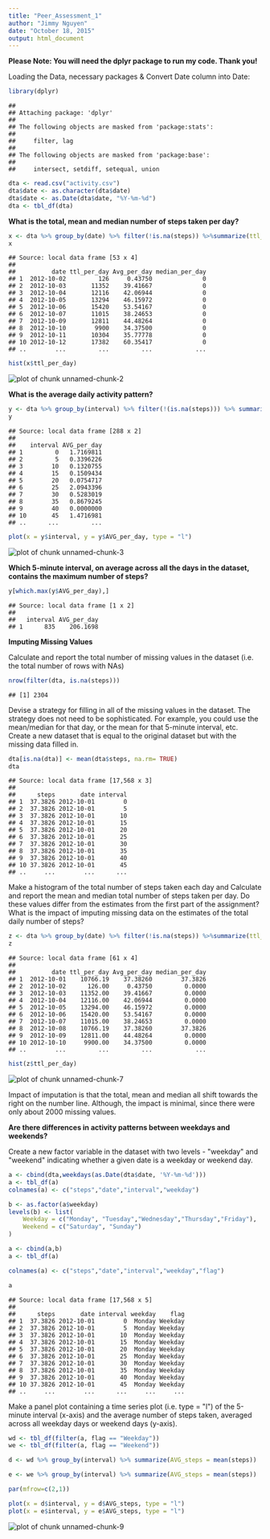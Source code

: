 ```yaml
---
title: "Peer_Assessment_1"
author: "Jimmy Nguyen"
date: "October 18, 2015"
output: html_document
---
```


**Please Note: You will need the dplyr package to run my code. Thank you!**

Loading the Data, necessary packages & Convert Date column into Date:

```r
library(dplyr)
```

```
## 
## Attaching package: 'dplyr'
## 
## The following objects are masked from 'package:stats':
## 
##     filter, lag
## 
## The following objects are masked from 'package:base':
## 
##     intersect, setdiff, setequal, union
```

```r
dta <- read.csv("activity.csv")
dta$date <- as.character(dta$date)
dta$date <- as.Date(dta$date, "%Y-%m-%d")
dta <- tbl_df(dta)
```

**What is the total, mean and median number of steps taken per day?**



```r
x <- dta %>% group_by(date) %>% filter(!is.na(steps)) %>%summarize(ttl_per_day = sum(steps), Avg_per_day = mean(steps), median_per_day = median(steps))
x
```

```
## Source: local data frame [53 x 4]
## 
##          date ttl_per_day Avg_per_day median_per_day
## 1  2012-10-02         126     0.43750              0
## 2  2012-10-03       11352    39.41667              0
## 3  2012-10-04       12116    42.06944              0
## 4  2012-10-05       13294    46.15972              0
## 5  2012-10-06       15420    53.54167              0
## 6  2012-10-07       11015    38.24653              0
## 7  2012-10-09       12811    44.48264              0
## 8  2012-10-10        9900    34.37500              0
## 9  2012-10-11       10304    35.77778              0
## 10 2012-10-12       17382    60.35417              0
## ..        ...         ...         ...            ...
```

```r
hist(x$ttl_per_day)
```

![plot of chunk unnamed-chunk-2](figure/unnamed-chunk-2-1.png) 

**What is the average daily activity pattern?**


```r
y <- dta %>% group_by(interval) %>% filter(!(is.na(steps))) %>% summarize(AVG_per_day = mean(steps))
y
```

```
## Source: local data frame [288 x 2]
## 
##    interval AVG_per_day
## 1         0   1.7169811
## 2         5   0.3396226
## 3        10   0.1320755
## 4        15   0.1509434
## 5        20   0.0754717
## 6        25   2.0943396
## 7        30   0.5283019
## 8        35   0.8679245
## 9        40   0.0000000
## 10       45   1.4716981
## ..      ...         ...
```

```r
plot(x = y$interval, y = y$AVG_per_day, type = "l")
```

![plot of chunk unnamed-chunk-3](figure/unnamed-chunk-3-1.png) 

**Which 5-minute interval, on average across all the days in the dataset, contains the maximum number of steps?**


```r
y[which.max(y$AVG_per_day),]
```

```
## Source: local data frame [1 x 2]
## 
##   interval AVG_per_day
## 1      835    206.1698
```

**Imputing Missing Values**

Calculate and report the total number of missing values in the dataset (i.e. the total number of rows with NAs)


```r
nrow(filter(dta, is.na(steps)))
```

```
## [1] 2304
```


Devise a strategy for filling in all of the missing values in the dataset. The strategy does not need to be sophisticated. For example, you could use the mean/median for that day, or the mean for that 5-minute interval, etc. Create a new dataset that is equal to the original dataset but with the missing data filled in.


```r
dta[is.na(dta)] <- mean(dta$steps, na.rm= TRUE)
dta
```

```
## Source: local data frame [17,568 x 3]
## 
##      steps       date interval
## 1  37.3826 2012-10-01        0
## 2  37.3826 2012-10-01        5
## 3  37.3826 2012-10-01       10
## 4  37.3826 2012-10-01       15
## 5  37.3826 2012-10-01       20
## 6  37.3826 2012-10-01       25
## 7  37.3826 2012-10-01       30
## 8  37.3826 2012-10-01       35
## 9  37.3826 2012-10-01       40
## 10 37.3826 2012-10-01       45
## ..     ...        ...      ...
```

Make a histogram of the total number of steps taken each day and Calculate and report the mean and median total number of steps taken per day. Do these values differ from the estimates from the first part of the assignment? What is the impact of imputing missing data on the estimates of the total daily number of steps?


```r
z <- dta %>% group_by(date) %>% filter(!is.na(steps)) %>%summarize(ttl_per_day = sum(steps), Avg_per_day = mean(steps), median_per_day = median(steps))
z
```

```
## Source: local data frame [61 x 4]
## 
##          date ttl_per_day Avg_per_day median_per_day
## 1  2012-10-01    10766.19    37.38260        37.3826
## 2  2012-10-02      126.00     0.43750         0.0000
## 3  2012-10-03    11352.00    39.41667         0.0000
## 4  2012-10-04    12116.00    42.06944         0.0000
## 5  2012-10-05    13294.00    46.15972         0.0000
## 6  2012-10-06    15420.00    53.54167         0.0000
## 7  2012-10-07    11015.00    38.24653         0.0000
## 8  2012-10-08    10766.19    37.38260        37.3826
## 9  2012-10-09    12811.00    44.48264         0.0000
## 10 2012-10-10     9900.00    34.37500         0.0000
## ..        ...         ...         ...            ...
```

```r
hist(z$ttl_per_day)
```

![plot of chunk unnamed-chunk-7](figure/unnamed-chunk-7-1.png) 

Impact of imputation is that the total, mean and median all shift towards the right on the number line. Although, the impact is minimal, since there were only about 2000 missing values.

**Are there differences in activity patterns between weekdays and weekends?**

Create a new factor variable in the dataset with two levels - "weekday" and "weekend" indicating whether a given date is a weekday or weekend day.


```r
a <- cbind(dta,weekdays(as.Date(dta$date, '%Y-%m-%d')))
a <- tbl_df(a)
colnames(a) <- c("steps","date","interval","weekday")

b <- as.factor(a$weekday)
levels(b) <- list(
    Weekday = c("Monday", "Tuesday","Wednesday","Thursday","Friday"),
    Weekend = c("Saturday", "Sunday")
)

a <- cbind(a,b)
a <- tbl_df(a)

colnames(a) <- c("steps","date","interval","weekday","flag")

a
```

```
## Source: local data frame [17,568 x 5]
## 
##      steps       date interval weekday    flag
## 1  37.3826 2012-10-01        0  Monday Weekday
## 2  37.3826 2012-10-01        5  Monday Weekday
## 3  37.3826 2012-10-01       10  Monday Weekday
## 4  37.3826 2012-10-01       15  Monday Weekday
## 5  37.3826 2012-10-01       20  Monday Weekday
## 6  37.3826 2012-10-01       25  Monday Weekday
## 7  37.3826 2012-10-01       30  Monday Weekday
## 8  37.3826 2012-10-01       35  Monday Weekday
## 9  37.3826 2012-10-01       40  Monday Weekday
## 10 37.3826 2012-10-01       45  Monday Weekday
## ..     ...        ...      ...     ...     ...
```

Make a panel plot containing a time series plot (i.e. type = "l") of the 5-minute interval (x-axis) and the average number of steps taken, averaged across all weekday days or weekend days (y-axis). 


```r
wd <- tbl_df(filter(a, flag == "Weekday"))
we <- tbl_df(filter(a, flag == "Weekend"))

d <- wd %>% group_by(interval) %>% summarize(AVG_steps = mean(steps))

e <- we %>% group_by(interval) %>% summarize(AVG_steps = mean(steps))

par(mfrow=c(2,1))

plot(x = d$interval, y = d$AVG_steps, type = "l")
plot(x = e$interval, y = e$AVG_steps, type = "l")
```

![plot of chunk unnamed-chunk-9](figure/unnamed-chunk-9-1.png) 
